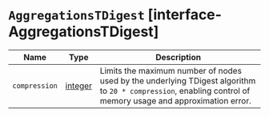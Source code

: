 # `AggregationsTDigest` [interface-AggregationsTDigest]

| Name | Type | Description |
| - | - | - |
| `compression` | [integer](./integer.md) | Limits the maximum number of nodes used by the underlying TDigest algorithm to `20 * compression`, enabling control of memory usage and approximation error. |
